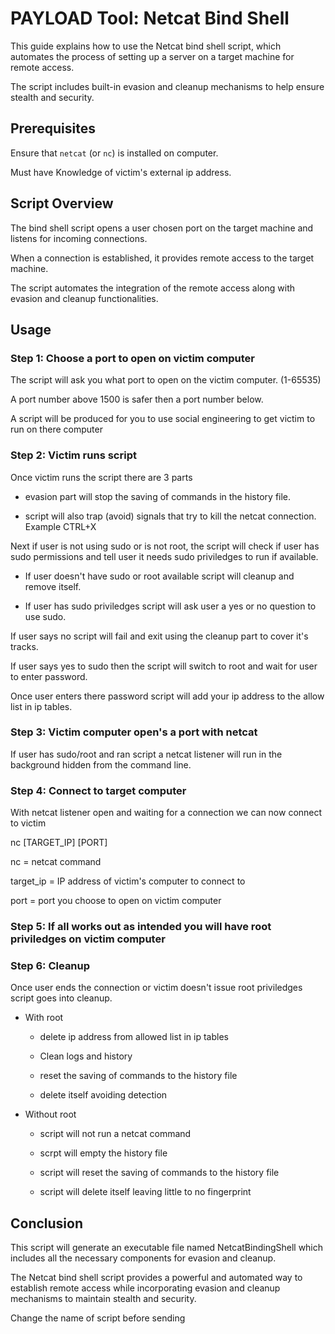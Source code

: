# PAYLOAD Tool: Netcat Bind Shell

This guide explains how to use the Netcat bind shell script, which automates the process of setting up a server on a target machine for remote access.

The script includes built-in evasion and cleanup mechanisms to help ensure stealth and security.

## Prerequisites

Ensure that `netcat` (or `nc`) is installed on computer.

Must have Knowledge of victim's external ip address.

## Script Overview

The bind shell script opens a user chosen port on the target machine and listens for incoming connections.

When a connection is established, it provides remote access to the target machine.

The script automates the integration of the remote access along with evasion and cleanup functionalities.

## Usage

### Step 1: Choose a port to open on victim computer

The script will ask you what port to open on the victim computer. (1-65535)

A port number above 1500 is safer then a port number below.

A script will be produced for you to use social engineering to get victim to run on there computer

### Step 2: Victim runs script

Once victim runs the script there are 3 parts

- evasion part will stop the saving of commands in the history file.

- script will also trap (avoid) signals that try to kill the netcat connection. Example  CTRL+X

Next if user is not using sudo or is not root, the script will check if user has sudo permissions and tell user it needs sudo priviledges to run if available.

- If user doesn't have sudo or root available script will cleanup and remove itself.

- If user has sudo priviledges script will ask user a yes or no question to use sudo.

If user says no script will fail and exit using the cleanup part to cover it's tracks.

If user says yes to sudo then the script will switch to root and wait for user to enter password.

Once user enters there password script will add your ip address to the allow list in ip tables.

### Step 3: Victim computer open's a port with netcat

If user has sudo/root and ran script a netcat listener will run in the background hidden from the command line.

### Step 4: Connect to target computer

With netcat listener open and waiting for a connection we can now connect to victim

nc [TARGET_IP] [PORT]

nc = netcat command

target_ip = IP address of victim's computer to connect to

port = port you choose to open on victim computer

### Step 5: If all works out as intended you will have root priviledges on victim computer

### Step 6: Cleanup

Once user ends the connection or victim doesn't issue root priviledges script goes into cleanup.

- With root

  - delete ip address from allowed list in ip tables

  - Clean logs and history

  - reset the saving of commands to the history file

  - delete itself avoiding detection

- Without root

  - script will not run a netcat command

  - scrpt will empty the history file

  - script will reset the saving of commands to the history file

  - script will delete itself leaving little to no fingerprint

## Conclusion

This script will generate an executable file named NetcatBindingShell which includes all the necessary components for evasion and cleanup.

The Netcat bind shell script provides a powerful and automated way to establish remote access while incorporating evasion and cleanup mechanisms to maintain stealth and security.

Change the name of script before sending
